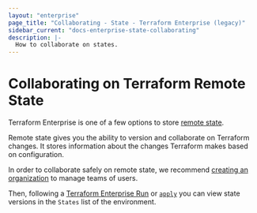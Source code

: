 ```yaml
---
layout: "enterprise"
page_title: "Collaborating - State - Terraform Enterprise (legacy)"
sidebar_current: "docs-enterprise-state-collaborating"
description: |-
  How to collaborate on states.
---
```


# Collaborating on Terraform Remote State

Terraform Enterprise is one of a few options to store [remote state](/docs/state/remote.html).

Remote state gives you the ability to version and collaborate on Terraform
changes. It stores information about the changes Terraform makes based on
configuration.

In order to collaborate safely on remote state, we recommend
[creating an organization](/docs/enterprise-legacy/organizations/create.html) to
manage teams of users.

Then, following a [Terraform Enterprise Run](/docs/enterprise-legacy/runs) or [`apply`](/docs/commands/apply.html)
you can view state versions in the `States` list of the environment.
